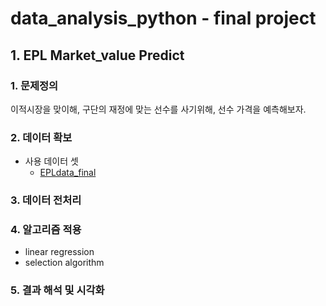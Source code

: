 # data_analysis_python - final project 

## 1. EPL Market_value Predict

### 1. 문제정의
이적시장을 맞이해, 구단의 재정에 맞는 선수를 사기위해, 선수 가격을 예측해보자.

### 2. 데이터 확보
* 사용 데이터 셋
  - [EPLdata_final](https://www.kaggle.com/mauryashubham/english-premier-league-players-dataset/downloads/english-premier-league-players-dataset-201718.zip/1)

### 3. 데이터 전처리

### 4. 알고리즘 적용
- linear regression
- selection algorithm

### 5. 결과 해석 및 시각화




